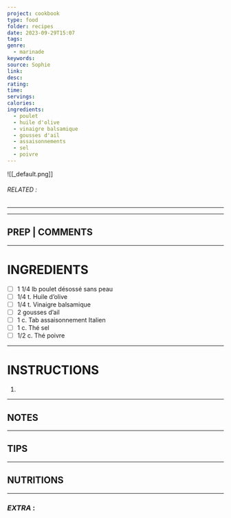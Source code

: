 ```yaml
---
project: cookbook
type: food
folder: recipes
date: 2023-09-29T15:07
tags: 
genre:
  - marinade
keywords: 
source: Sophie
link: 
desc: 
rating: 
time: 
servings: 
calories: 
ingredients:
  - poulet
  - huile d'olive
  - vinaigre balsamique
  - gousses d'ail
  - assaisonnements
  - sel
  - poivre
---
```


![[_default.png]]
###### *RELATED* : 
---


---
## PREP | COMMENTS



---
# INGREDIENTS

- [ ] 1 1/4 lb poulet désossé sans peau
- [ ] 1/4 t. Huile d’olive
- [ ] 1/4 t. Vinaigre balsamique 
- [ ] 2 gousses d’ail
- [ ] 1 c. Tab assaisonnement Italien
- [ ] 1 c. Thé sel
- [ ] 1/2 c. Thé poivre

---
# INSTRUCTIONS

1. 

---
## NOTES



---
## TIPS



---
## NUTRITIONS



---
### *EXTRA* :



